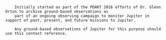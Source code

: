 
        Initially started as part of the PDART 2016 efforts of Dr. Glenn Orton to archive ground-based observations as 
        part of an ongoing observing campaign to monitor Jupiter in support of past, present, and future missions to Jupiter.
        
        Any ground-based observations of Jupiter for this purpose should use this context reference.
        